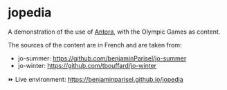# jopedia

A demonstration of the use of [Antora](https://antora.org/), with the Olympic Games as content.

The sources of the content are in French and are taken from:
- jo-summer: https://github.com/benjaminParisel/jo-summer
- jo-winter: https://github.com/tbouffard/jo-winter

⏩ Live environment: https://benjaminparisel.github.io/jopedia
